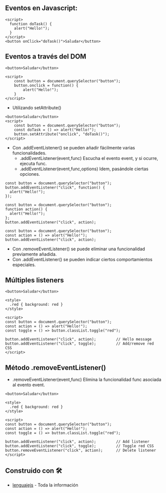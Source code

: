 ## Eventos en Javascript:
``` 
<script>
  function doTask() {
    alert("Hello!");
  }
</script>
<button onClick="doTask()">Saludar</button>
```

## Eventos a través del DOM
``` 
<button>Saludar</button>

<script>
    const button = document.querySelector("button");
    button.onclick = function() {
        alert("Hello!");
    }
</script>
```

* Utilizando setAttribute() 
``` 
<button>Saludar</button>
<script>
    const button = document.querySelector("button");
    const doTask = () => alert("Hello!");
    button.setAttribute("onclick", "doTask()");
</script>
```

* Con .addEventListener() se pueden añadir fácilmente varias funcionalidades.
    - .addEventListener(event,func)	Escucha el evento event, y si ocurre, ejecuta func.
    - .addEventListener(event,func,options)	Idem, pasándole ciertas opciones.
``` 
const button = document.querySelector("button");
button.addEventListener("click", function() {
  alert("Hello!");
});
```

``` 
const button = document.querySelector("button");
function action() {
  alert("Hello!");
};
button.addEventListener("click", action);
```  

``` 
const button = document.querySelector("button");
const action = () => alert("Hello!");
button.addEventListener("click", action);
```  
* Con .removeEventListener() se puede eliminar una funcionalidad previamente añadida.
* Con .addEventListener() se pueden indicar ciertos comportamientos especiales.

## Múltiples listeners
``` 
<button>Saludar</button>

<style>
  .red { background: red }
</style>

<script>
const button = document.querySelector("button");
const action = () => alert("Hello!");
const toggle = () => button.classList.toggle("red");

button.addEventListener("click", action);         // Hello message
button.addEventListener("click", toggle);         // Add/remove red CSS
</script>
```

## Método .removeEventListener() 

* .removeEventListener(event,func)	Elimina la funcionalidad func asociada al evento event.
``` 
<button>Saludar</button>

<style>
  .red { background: red }
</style>

<script>
const button = document.querySelector("button");
const action = () => alert("Hello!");
const toggle = () => button.classList.toggle("red");

button.addEventListener("click", action);         // Add listener
button.addEventListener("click", toggle);         // Toggle red CSS
button.removeEventListener("click", action);      // Delete listener
</script>
```


## Construido con 🛠️

* [lenguajejs](https://lenguajejs.com/javascript/dom/que-es/) - Toda la información
